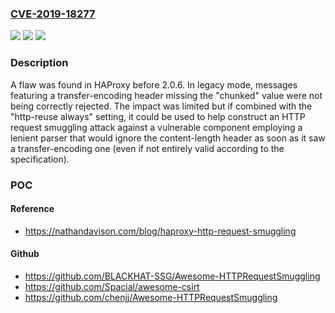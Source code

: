 ### [CVE-2019-18277](https://cve.mitre.org/cgi-bin/cvename.cgi?name=CVE-2019-18277)
![](https://img.shields.io/static/v1?label=Product&message=n%2Fa&color=blue)
![](https://img.shields.io/static/v1?label=Version&message=n%2Fa&color=blue)
![](https://img.shields.io/static/v1?label=Vulnerability&message=n%2Fa&color=brighgreen)

### Description

A flaw was found in HAProxy before 2.0.6. In legacy mode, messages featuring a transfer-encoding header missing the "chunked" value were not being correctly rejected. The impact was limited but if combined with the "http-reuse always" setting, it could be used to help construct an HTTP request smuggling attack against a vulnerable component employing a lenient parser that would ignore the content-length header as soon as it saw a transfer-encoding one (even if not entirely valid according to the specification).

### POC

#### Reference
- https://nathandavison.com/blog/haproxy-http-request-smuggling

#### Github
- https://github.com/BLACKHAT-SSG/Awesome-HTTPRequestSmuggling
- https://github.com/Spacial/awesome-csirt
- https://github.com/chenjj/Awesome-HTTPRequestSmuggling

